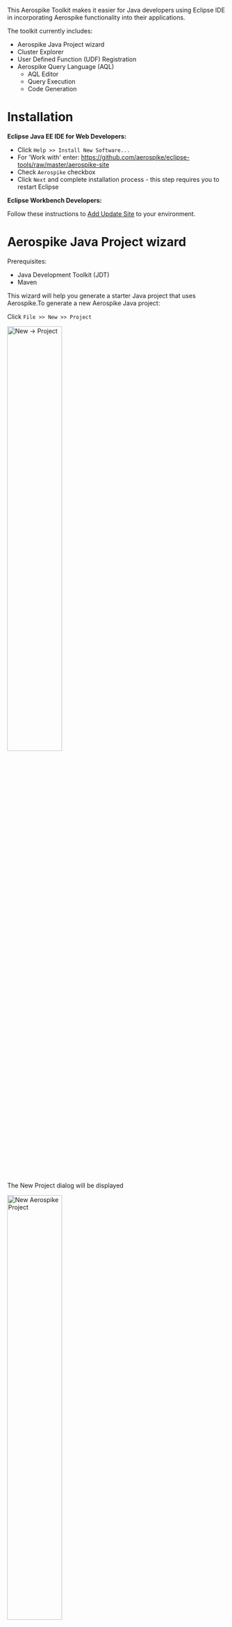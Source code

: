 This Aerospike Toolkit makes it easier for Java developers using Eclipse IDE in incorporating Aerospike functionality into their applications.

The toolkit currently includes:

* Aerospike Java Project wizard
* Cluster Explorer
* User Defined Function (UDF) Registration
* Aerospike Query Language (AQL)
	* AQL Editor
	* Query Execution
	* Code Generation
	
# Installation

**Eclipse Java EE IDE for Web Developers:**

* Click `Help >> Install New Software...`
* For 'Work with' enter:  https://github.com/aerospike/eclipse-tools/raw/master/aerospike-site
* Check `Aerospike` checkbox
* Click `Next` and complete installation process - this step requires you to restart Eclipse 

**Eclipse Workbench Developers:**

Follow these instructions to [Add Update Site](http://help.eclipse.org/kepler/index.jsp?topic=/org.eclipse.platform.doc.user/tasks/tasks-127.htm) to your  environment.

# Aerospike Java Project wizard

Prerequisites:

* Java Development Toolkit (JDT)
* Maven

This wizard will help you generate a starter Java project that uses Aerospike.To generate a new Aerospike Java project:

Click `File >> New >> Project`

<img src="assets/eclipse_new_project.png" alt="New -> Project" width="50%" height="50%"/>

The New Project dialog will be displayed

<img src="assets/eclipse_new_project_dialog_aerospike.png" alt="New Aerospike Project" width="50%" height="50%"/>

Expand `Aerospike` category, then select `New Aerospike Project` and click `Next`

<img src="assets/eclipse_new_project_dialog_aerospike.png" alt="New Aerospike Project" width="50%" height="50%"/>

The New Aerospike project wizard will be displayed.

<img src="assets/eclipse_new_project_aerospike_properties.png" alt="Enter the Aerospike properties" width="50%" height="50%"/>

Where:

* **Project Name** - Name of your Eclipse project -- this will also be set as the Maven project name
* **Artifact ID** - Maven artifact ID
* **Version** - Maven version
* **Main Class** - Name of the main Java class
* **Author** - Project author in Maven POM
* **email** - Email address of the author in Maven POM
* **Seed Node** - IP address of any one of the nodes in the Aerospike cluster. This will be stored in the projects persistent properties and is used for connections to the Aerospike cluster.
* **Port** - Port used by the seed node

After filling in the properties, click `Finish`

After the project is generated, right-click on the project in Package Explorer and update the Maven project. This will download the required Maven dependencies and rebuild the project.

<img src="assets/eclipse_update_maven.png" alt="Enter the Aerospike properties" width="50%" height="50%"/>

# Cluster Explorer

The cluster connection details, of seed node and port, are stored in persistent properties attached to the project. 

<img src="assets/eclipse_aerospike_properties.png" alt="Figure 1" width="50%" height="50%"/>
 
* **Seed Node** - IP address of any one of the nodes in the Aerospike cluster. This will be stored in the projects persistent properties and is used for connections to the Aerospike cluster.
* **Port** - Port used by the seed node
* **UDF Directory** - Directory where the User Defined Function are stored. This directory is relative to the project root. The local client will look for UDFs here.
* **Generation Directory** - Directory where the source code will be generated from AQL.

The Cluster Explorer adds Aerospike specific elements to the Explorer tree:

<img src="assets/eclipse_cluster_explorer.png" alt="Figure 2" width="50%" height="50%"/>

**Note:**
These extensions are not visible in the Java Package Explorer (JDT limitation)

# User Defined Function (UDF) Registration

User Defined Functions need to be registered with the cluster before they are available for use. During development, you may need to frequently register UDF packages with your development cluster as you make additions and modifications.

*Usage*: In Package Explorer, right-click on the Lua (.lua) file containing the UDF package. Then select `Aerospike` >> `Register UDF`

<img src="assets/eclipse_register_udf.png" alt="Figure 3" width="50%" height="50%"/>

The UDF package will be registered with the cluster configured in the `Properties` page.


# Aerospike Query Language
Aerospike Query Language (aql) is a SQL-like language made available for database, UDF and index management operations. It is easy to learn because of its similarity to SQL.

## AQL Editor
The AQL Editor provides color syntax highlighting of the language elements and error checking when the AQL file is saved.

## Query Execution
An AQL file can be executed directlty on the cluster configured.
Right-click on the aql file and select `Aerospike` >> `Execute AQL`. The output from the cluster will be displayed in the console view.

<img src="assets/eclipse_aql_menu.png" alt="Figure 4" width="50%" height="50%"/>

## Code Generation
This tool lets you generate executable Java code from AQL statements. 

*Usage*: In Package Explorer, right-click on the AQL (.aql) file containing aql statements. Then select `Aerospike` >> `Generate Java`. A new class, with the same name as the AQL file, will be generated and stored in the `generated` folder. The location of this folder is configured in Aerospike properties.

For example, this AQL code: 

```aql
select FL_DATE_BIN from bar.flights where PK = 5000
```

Generates this Java code:

```java
record = client.get(this.policy, new Key("bar", "flights", Value.get(5000)), "FL_DATE_BIN");
```





